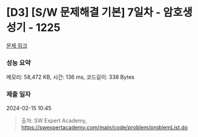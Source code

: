 # [D3] [S/W 문제해결 기본] 7일차 - 암호생성기 - 1225 

[문제 링크](https://swexpertacademy.com/main/code/problem/problemDetail.do?contestProbId=AV14uWl6AF0CFAYD) 

### 성능 요약

메모리: 58,472 KB, 시간: 136 ms, 코드길이: 338 Bytes

### 제출 일자

2024-02-15 10:45



> 출처: SW Expert Academy, https://swexpertacademy.com/main/code/problem/problemList.do